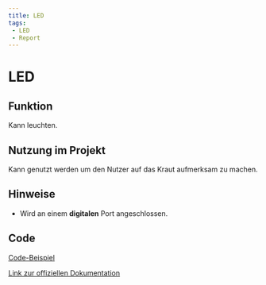 ```yaml
---
title: LED
tags:
 - LED
 - Report
---
```


# LED

## Funktion
Kann leuchten.

## Nutzung im Projekt
Kann genutzt werden um den Nutzer auf das Kraut aufmerksam zu machen.

## Hinweise
- Wird an einem **digitalen** Port angeschlossen.

## Code
[Code-Beispiel](https://github.com/GP-Digital-Kitchen-Herbs/monitoring/blob/waterled/report/led.py)

[Link zur offiziellen Dokumentation](https://wiki.seeedstudio.com/Grove-Red_LED/#play-with-raspberry-pi-with-grovepi_plus)

